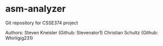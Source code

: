 # asm-analyzer
Git repository for CSSE374 project

Authors:
Steven Kneisler (Github: Stevenator1)
Christian Schultz (Github: Whirligig231)